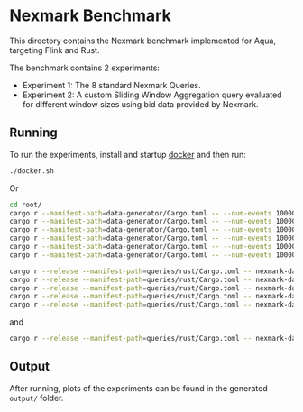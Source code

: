 # Nexmark Benchmark

This directory contains the Nexmark benchmark implemented for Aqua, targeting Flink and Rust.

The benchmark contains 2 experiments:

* Experiment 1: The 8 standard Nexmark Queries.
* Experiment 2: A custom Sliding Window Aggregation query evaluated for different window sizes using bid data provided by Nexmark.

## Running

To run the experiments, install and startup [docker](https://docs.docker.com/) and then run:

```bash
./docker.sh
```

Or

```bash
cd root/
cargo r --manifest-path=data-generator/Cargo.toml -- --num-events 1000000 --bids --dir nexmark-data/bid
cargo r --manifest-path=data-generator/Cargo.toml -- --num-events 1000000 --auctions --persons --dir nexmark-data/auctionPerson
cargo r --manifest-path=data-generator/Cargo.toml -- --num-events 1000000 --auctions --bids --dir nexmark-data/auctionBid
cargo r --manifest-path=data-generator/Cargo.toml -- --num-events 1000000 --bids --components --dir nexmark-data/bidComponent
cargo r --manifest-path=data-generator/Cargo.toml -- --num-events 1000000 --bids --components --pkg-name pkg:component/nexmark --name qs --dir nexmark-data/bidComponent
cargo r --manifest-path=data-generator/Cargo.toml -- --num-events 1000000 --bids --components --pkg-name pkg:component/nexmark --name qs-g --dir nexmark-data/bidComponent
```

```bash
cargo r --release --manifest-path=queries/rust/Cargo.toml -- nexmark-data/bid io
cargo r --release --manifest-path=queries/rust/Cargo.toml -- nexmark-data/bidComponentG io-with-map
cargo r --release --manifest-path=queries/rust/Cargo.toml -- nexmark-data/bidComponentG io-datas
cargo r --release --manifest-path=queries/rust/Cargo.toml -- nexmark-data/bidComponentG io-components
cargo r --release --manifest-path=queries/rust/Cargo.toml -- nexmark-data/bidComponentG switch-component
```

and

```bash
cargo r --release --manifest-path=queries/rust/Cargo.toml -- nexmark-data/bid q1-wasm
```

## Output

After running, plots of the experiments can be found in the generated `output/` folder.

